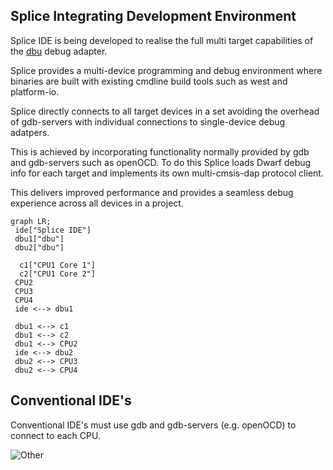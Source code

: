 
## Splice Integrating Development Environment

Splice IDE is being developed to realise the full multi target capabilities of the [dbu](https://github.com/brucebiotech/dbu) debug adapter.

Splice provides a multi-device programming and debug environment where binaries are built with existing cmdline build tools such as west and platform-io.

Splice directly connects to all target devices in a set avoiding the overhead of gdb-servers with individual connections to single-device debug adatpers.

This is achieved by incorporating functionality normally provided by gdb and gdb-servers such as openOCD.  To do this Splice loads Dwarf debug info for each target and implements its own multi-cmsis-dap protocol client.

This delivers improved performance and provides a seamless debug experience across all devices in a project.

```mermaid
graph LR;
 ide["Splice IDE"]
 dbu1["dbu"]
 dbu2["dbu"]

  c1["CPU1 Core 1"]
  c2["CPU1 Core 2"]
 CPU2
 CPU3
 CPU4
 ide <--> dbu1

 dbu1 <--> c1
 dbu1 <--> c2
 dbu1 <--> CPU2
 ide <--> dbu2
 dbu2 <--> CPU3
 dbu2 <--> CPU4
```

 ## Conventional IDE's

Conventional IDE's must use gdb and gdb-servers (e.g. openOCD) to connect to each CPU.

![Other](https://github.com/brucebiotech/splice/blob/main/docs/conventional_ide.png)


